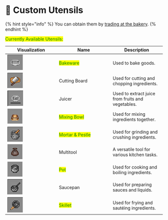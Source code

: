 # 🍲 Custom Utensils

{% hint style="info" %}
You can obtain them by [trading at the bakery](how-to-obtain-them.md).
{% endhint %}

<mark style="color:green;">Currently Available Utensils:</mark>

<table><thead><tr><th width="151">Visualization</th><th width="158">Name</th><th>Description</th></tr></thead><tbody><tr><td><img src="../../.gitbook/assets/image (154).png" alt=""></td><td><mark style="color:green;">Bakeware</mark></td><td>Used to bake goods.</td></tr><tr><td><img src="../../.gitbook/assets/image (100).png" alt=""></td><td>Cutting Board</td><td>Used for cutting and chopping ingredients.</td></tr><tr><td><img src="../../.gitbook/assets/image (89) (1).png" alt=""></td><td>Juicer</td><td>Used to extract juice from fruits and vegetables.</td></tr><tr><td><img src="../../.gitbook/assets/image (127).png" alt=""></td><td><mark style="color:green;">Mixing Bowl</mark></td><td>Used for mixing ingredients together.</td></tr><tr><td><img src="../../.gitbook/assets/image (98).png" alt=""></td><td><mark style="color:green;">Mortar &#x26; Pestle</mark></td><td>Used for grinding and crushing ingredients.</td></tr><tr><td><img src="../../.gitbook/assets/image (2) (2).png" alt=""></td><td>Multitool</td><td>A versatile tool for various kitchen tasks.</td></tr><tr><td><img src="../../.gitbook/assets/image (132).png" alt=""></td><td><mark style="color:green;">Pot</mark></td><td>Used for cooking and boiling ingredients.</td></tr><tr><td><img src="../../.gitbook/assets/image (88) (1) (1).png" alt=""></td><td>Saucepan</td><td>Used for preparing sauces and liquids.</td></tr><tr><td><img src="../../.gitbook/assets/image (92) (1).png" alt=""></td><td><mark style="color:green;">Skillet</mark></td><td>Used for frying and sautéing ingredients.</td></tr></tbody></table>
